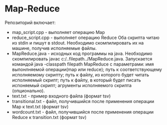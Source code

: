 # Map-Reduce

Репозиторий включает:
- map_script.cpp - выполняет операцию Map
- reduce_script.cpp - выполняет операцию Reduce
Оба скрипта читаю из stdin и пишут в stdout. Необходимо скомпилировать их на машине, получив исполняемые файлы.
- MapReduce.java - исходных код программы на java. Необходимо скомпилировать javac c:/..filepath../MapReduce.java. Запускается командой
  java -classpath filepath MapReduce с параметрами: имя выпонлняемой операции(map или reduce); путь к соответствующему исполняемому
  скрипту; путь к файлу, из которого будет читать исполняемый скрипт; путь к файлу, в который будет писать испоняемый скрипт; 
  агрументы исполняемого скрипта (опционально).
- text.txt - пример входного файла (формат tsv)
- transitional.txt - файл, получившийся после применения операции Map к text.txt (формат tsv)
- wordcount.txt - файл, получившийся после применения операции Reduce к transition.txt (формат tsv)
